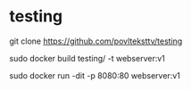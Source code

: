 # testing 

git clone https://github.com/povlteksttv/testing 

sudo docker build testing/ -t webserver:v1 

sudo docker run -dit -p 8080:80 webserver:v1 
